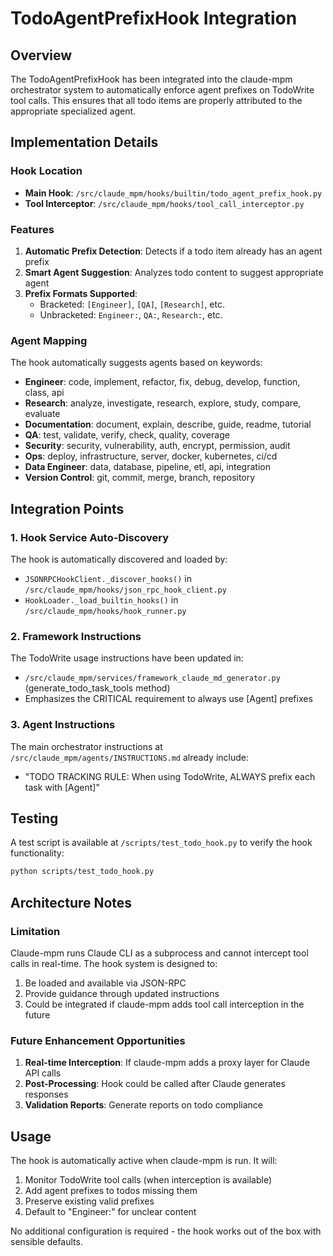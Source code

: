 # TodoAgentPrefixHook Integration

## Overview

The TodoAgentPrefixHook has been integrated into the claude-mpm orchestrator system to automatically enforce agent prefixes on TodoWrite tool calls. This ensures that all todo items are properly attributed to the appropriate specialized agent.

## Implementation Details

### Hook Location
- **Main Hook**: `/src/claude_mpm/hooks/builtin/todo_agent_prefix_hook.py`
- **Tool Interceptor**: `/src/claude_mpm/hooks/tool_call_interceptor.py`

### Features
1. **Automatic Prefix Detection**: Detects if a todo item already has an agent prefix
2. **Smart Agent Suggestion**: Analyzes todo content to suggest appropriate agent
3. **Prefix Formats Supported**:
   - Bracketed: `[Engineer]`, `[QA]`, `[Research]`, etc.
   - Unbracketed: `Engineer:`, `QA:`, `Research:`, etc.

### Agent Mapping
The hook automatically suggests agents based on keywords:
- **Engineer**: code, implement, refactor, fix, debug, develop, function, class, api
- **Research**: analyze, investigate, research, explore, study, compare, evaluate
- **Documentation**: document, explain, describe, guide, readme, tutorial
- **QA**: test, validate, verify, check, quality, coverage
- **Security**: security, vulnerability, auth, encrypt, permission, audit
- **Ops**: deploy, infrastructure, server, docker, kubernetes, ci/cd
- **Data Engineer**: data, database, pipeline, etl, api, integration
- **Version Control**: git, commit, merge, branch, repository

## Integration Points

### 1. Hook Service Auto-Discovery
The hook is automatically discovered and loaded by:
- `JSONRPCHookClient._discover_hooks()` in `/src/claude_mpm/hooks/json_rpc_hook_client.py`
- `HookLoader._load_builtin_hooks()` in `/src/claude_mpm/hooks/hook_runner.py`

### 2. Framework Instructions
The TodoWrite usage instructions have been updated in:
- `/src/claude_mpm/services/framework_claude_md_generator.py` (generate_todo_task_tools method)
- Emphasizes the CRITICAL requirement to always use [Agent] prefixes

### 3. Agent Instructions
The main orchestrator instructions at `/src/claude_mpm/agents/INSTRUCTIONS.md` already include:
- "TODO TRACKING RULE: When using TodoWrite, ALWAYS prefix each task with [Agent]"

## Testing

A test script is available at `/scripts/test_todo_hook.py` to verify the hook functionality:

```bash
python scripts/test_todo_hook.py
```

## Architecture Notes

### Limitation
Claude-mpm runs Claude CLI as a subprocess and cannot intercept tool calls in real-time. The hook system is designed to:
1. Be loaded and available via JSON-RPC
2. Provide guidance through updated instructions
3. Could be integrated if claude-mpm adds tool call interception in the future

### Future Enhancement Opportunities
1. **Real-time Interception**: If claude-mpm adds a proxy layer for Claude API calls
2. **Post-Processing**: Hook could be called after Claude generates responses
3. **Validation Reports**: Generate reports on todo compliance

## Usage

The hook is automatically active when claude-mpm is run. It will:
1. Monitor TodoWrite tool calls (when interception is available)
2. Add agent prefixes to todos missing them
3. Preserve existing valid prefixes
4. Default to "Engineer:" for unclear content

No additional configuration is required - the hook works out of the box with sensible defaults.